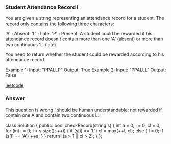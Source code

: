 ### Student Attendance Record I
You are given a string representing an attendance record for a student. The record only contains the following three characters:

'A' : Absent.
'L' : Late.
'P' : Present.
A student could be rewarded if his attendance record doesn't contain more than one 'A' (absent) or more than two continuous 'L' (late).

You need to return whether the student could be rewarded according to his attendance record.

Example 1:
Input: "PPALLP"
Output: True
Example 2:
Input: "PPALLL"
Output: False

[leetcode](https://leetcode.com/problems/student-attendance-record-i/description/)

### Answer
This question is wrong !
should be human understandable:
not rewarded if contain one A and contain two continuous L. 

class Solution {
public:
    bool checkRecord(string s) {
        int a = 0, l = 0, cl = 0;
        for (int i = 0; i < s.size(); ++i)
        {
            if (s[i] == 'L') cl = max(++l, cl);
            else 
            {
                l = 0;
                if (s[i] == 'A') ++a;
            }
        }
        return !(a > 1 || cl > 2);
    }
};
